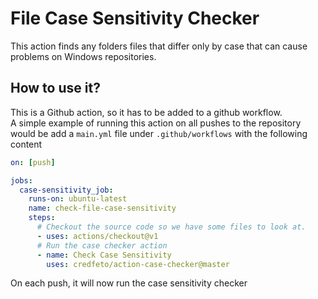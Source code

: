 # File Case Sensitivity Checker

This action finds any folders files that differ only by case that can cause problems on Windows repositories.

## How to use it?
This is a Github action, so it has to be added to a github workflow.  
A simple example of running this action on all pushes to the repository would be
add a `main.yml` file under `.github/workflows` with the following content
```yaml
on: [push]

jobs:
  case-sensitivity_job:
    runs-on: ubuntu-latest
    name: check-file-case-sensitivity
    steps:
      # Checkout the source code so we have some files to look at.
      - uses: actions/checkout@v1
      # Run the case checker action
      - name: Check Case Sensitivity
        uses: credfeto/action-case-checker@master
```

On each push, it will now run the case sensitivity checker
